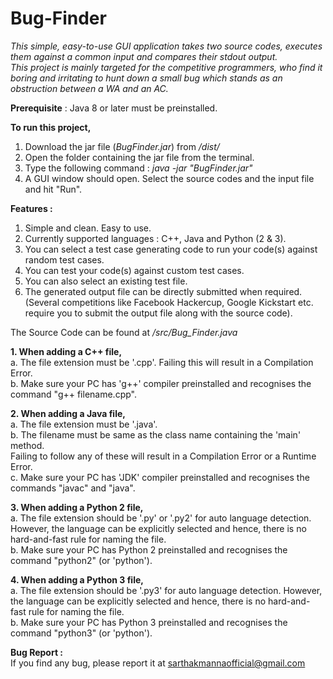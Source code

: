 # Bug-Finder



*This simple, easy-to-use GUI application takes two source codes, executes them against a common input and compares their stdout output.  
This project is mainly targeted for the competitive programmers, who find it boring and irritating to hunt down a small bug which stands as an obstruction between a WA and an AC.*  

**Prerequisite** : Java 8 or later must be preinstalled.  

**To run this project,**  
1. Download the jar file (*BugFinder.jar*) from */dist/*
2. Open the folder containing the jar file from the terminal.
3. Type the following command :
    *java -jar "BugFinder.jar"*
4. A GUI window should open. Select the source codes and the input file and hit "Run".  


**Features :**  
1. Simple and clean. Easy to use.
2. Currently supported languages : C++, Java and Python (2 & 3).
3. You can select a test case generating code to run your code(s) against random test cases.
4. You can test your code(s) against custom test cases.
5. You can also select an existing test file.
6. The generated output file can be directly submitted when required. (Several competitions like Facebook Hackercup, Google Kickstart etc. require you to submit the output file along with the source code).  


The Source Code can be found at */src/Bug_Finder.java*  


**1. When adding a C++ file,**  
a. The file extension must be '.cpp'. Failing this will result in a Compilation Error.  
b. Make sure your PC has 'g++' compiler preinstalled and recognises the command "g++ filename.cpp".  

**2. When adding a Java file,**  
a. The file extension must be '.java'.  
b. The filename must be same as the class name containing the 'main' method.  
Failing to follow any of these will result in a Compilation Error or a Runtime Error.  
c. Make sure your PC has 'JDK' compiler preinstalled and recognises the commands "javac" and "java".  

**3. When adding a Python 2 file,**  
a. The file extension should be '.py' or '.py2' for auto language detection. However, the language can be explicitly selected and hence, there is no hard-and-fast rule for naming the file.  
b. Make sure your PC has Python 2 preinstalled and recognises the command "python2" (or 'python').  

**4. When adding a Python 3 file,**  
a. The file extension should be '.py3' for auto language detection. However, the language can be explicitly selected and hence, there is no hard-and-fast rule for naming the file.  
b. Make sure your PC has Python 3 preinstalled and recognises the command "python3" (or 'python').  


**Bug Report :**  
If you find any bug, please report it at sarthakmannaofficial@gmail.com
